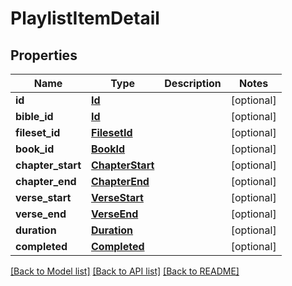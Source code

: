 # PlaylistItemDetail

## Properties
Name | Type | Description | Notes
------------ | ------------- | ------------- | -------------
**id** | [**Id**](Id.md) |  | [optional] 
**bible_id** | [**Id**](Id.md) |  | [optional] 
**fileset_id** | [**FilesetId**](FilesetId.md) |  | [optional] 
**book_id** | [**BookId**](BookId.md) |  | [optional] 
**chapter_start** | [**ChapterStart**](ChapterStart.md) |  | [optional] 
**chapter_end** | [**ChapterEnd**](ChapterEnd.md) |  | [optional] 
**verse_start** | [**VerseStart**](VerseStart.md) |  | [optional] 
**verse_end** | [**VerseEnd**](VerseEnd.md) |  | [optional] 
**duration** | [**Duration**](Duration.md) |  | [optional] 
**completed** | [**Completed**](Completed.md) |  | [optional] 

[[Back to Model list]](../README.md#documentation-for-models) [[Back to API list]](../README.md#documentation-for-api-endpoints) [[Back to README]](../README.md)



